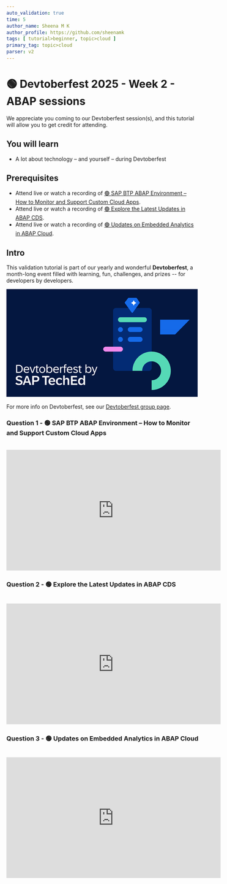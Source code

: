 ```yaml
---
auto_validation: true
time: 5
author_name: Sheena M K
author_profile: https://github.com/sheenamk
tags: [ tutorial>beginner, topic>cloud ]
primary_tag: topic>cloud
parser: v2
---
```

  
# 🟢 Devtoberfest 2025 - Week 2 - ABAP sessions

<!-- description --> We appreciate you coming to our Devtoberfest session(s), and this tutorial will allow you to get credit for attending.

## You will learn

- A lot about technology – and yourself – during Devtoberfest

## Prerequisites

- Attend live or watch a recording of [🟢 SAP BTP ABAP Environment – How to Monitor and Support Custom Cloud Apps](https://www.youtube.com/watch?v=TWzP1kBsFG0).
- Attend live or watch a recording of [🟢 Explore the Latest Updates in ABAP CDS](https://youtube.com/watch?v=VNJWHBUxtYY).
- Attend live or watch a recording of [🟢 Updates on Embedded Analytics in ABAP Cloud](https://www.youtube.com/watch?v=iREHX4ufaH4).

## Intro

This validation tutorial is part of our yearly and wonderful **Devtoberfest**, a month-long event filled with learning, fun, challenges, and prizes -- for developers by developers.

![Devtoberfest](devtoberfestBanner2.png) 

For more info on Devtoberfest, see our [Devtoberfest group page](https://community.sap.com/t5/devtoberfest/gh-p/Devtoberfest).


### Question 1 - 🟢 SAP BTP ABAP Environment – How to Monitor and Support Custom Cloud Apps

<div>&nbsp;</div><iframe width="560" height="315" src="https://www.youtube.com/embed/TWzP1kBsFG0" frameborder="0" allowfullscreen></iframe>

### Question 2 - 🟢 Explore the Latest Updates in ABAP CDS

<div>&nbsp;</div><iframe width="560" height="315" src="https://www.youtube.com/embed/TWzP1kBsFG0" frameborder="0" allowfullscreen></iframe>

### Question 3 - 🟢 Updates on Embedded Analytics in ABAP Cloud

<div>&nbsp;</div><iframe width="560" height="315" src="https://www.youtube.com/embed/iREHX4ufaH4" frameborder="0" allowfullscreen></iframe>